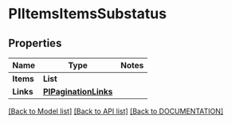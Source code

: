 # PIItemsItemsSubstatus

## Properties
Name | Type | Notes
------------ | ------------- | -------------
**Items** | **List<PIItemsSubstatus>**
**Links** | **[**PIPaginationLinks**](../models/PIPaginationLinks.md)**

[[Back to Model list]](../../DOCUMENTATION.md#documentation-for-models) [[Back to API list]](../../DOCUMENTATION.md#documentation-for-api-endpoints) [[Back to DOCUMENTATION]](../../DOCUMENTATION.md)
